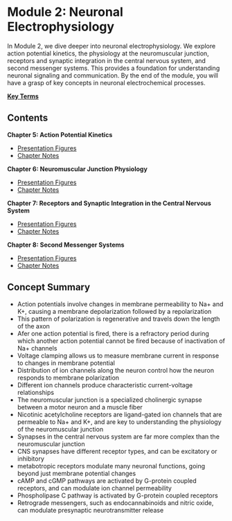 # Module 2: Neuronal Electrophysiology

In Module 2, we dive deeper into neuronal electrophysiology. We explore action potential kinetics, the physiology at the neuromuscular junction, receptors and synaptic integration in the central nervous system, and second messenger systems. This provides a foundation for understanding neuronal signaling and communication. By the end of the module, you will have a grasp of key concepts in neuronal electrochemical processes.

[**Key Terms**](2_key_terms.csv)

## Contents

**Chapter 5: Action Potential Kinetics** 

- [Presentation Figures](./Chapter_5/Chapter_5_presentation.pdf) 
- [Chapter Notes](./Chapter_5/5_chapter_notes.md) 

**Chapter 6: Neuromuscular Junction Physiology**

- [Presentation Figures](./Chapter_6/Chapter_6_presentation.pdf) 
- [Chapter Notes](./Chapter_6/6_chapter_notes.md) 

**Chapter 7: Receptors and Synaptic Integration in the Central Nervous System** 

- [Presentation Figures](./Chapter_7/Chapter_7_presentation.pdf) 
- [Chapter Notes](./Chapter_7/7_chapter_notes.md) 

**Chapter 8: Second Messenger Systems** 

- [Presentation Figures](./Chapter_8/Chapter_8_presentation.pdf) 
- [Chapter Notes](./Chapter_8/8_chapter_notes.md) 

## Concept Summary
- Action potentials involve changes in membrane permeability to Na+ and K+, causing a membrane depolarization followed by a repolarization
- This pattern of polarization is regenerative and travels down the length of the axon
- Afer one action potential is fired, there is a refractory period during which another action potential cannot be fired because of inactivation of Na+ channels
- Voltage clamping allows us to measure membrane current in response to changes in membrane potential
- Distribution of ion channels along the neuron control how the neuron responds to membrane polarization
- Different ion channels produce characteristic current-voltage relationships
- The neuromuscular junction is a specialized cholinergic synapse between a motor neuron and a muscle fiber
- Nicotinic acetylcholine receptors are ligand-gated ion channels that are permeable to Na+ and K+, and are key to understanding the physiology of the neuromuscular junction
- Synapses in the central nervous system are far more complex than the neuromuscular junction
- CNS synapses have different receptor types, and can be excitatory or inhibitory
- metabotropic receptors modulate many neuronal functions, going beyond just membrane potential changes
- cAMP and cGMP pathways are activated by G-protein coupled receptors, and can modulate ion channel permeability
- Phospholipase C pathway is activated by G-protein coupled receptors
- Retrograde messengers, such as endocannabinoids and nitric oxide, can modulate presynaptic neurotransmitter release